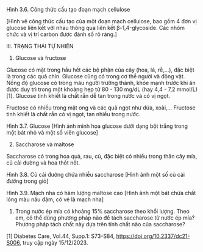Hình 3.6. Công thức cấu tạo đoạn mạch cellulose

[Hình vẽ công thức cấu tạo của một đoạn mạch cellulose, bao gồm 4 đơn vị glucose liên kết với nhau thông qua liên kết β-1,4-glycoside. Các nhóm chức và vị trí carbon được đánh số rõ ràng.]

III. TRẠNG THÁI TỰ NHIÊN

1. Glucose và fructose

Glucose có mặt trong hầu hết các bộ phận của cây (hoa, lá, rễ,...), đặc biệt là trong các quả chín. Glucose cũng có trong cơ thể người và động vật. Nồng độ glucose có trong máu người trưởng thành, khỏe mạnh trước khi ăn được duy trì trong một khoảng hẹp từ 80 - 130 mg/dL (hay 4,4 - 7,2 mmol/L)[1]. Glucose tinh khiết là chất rắn dễ tan trong nước và có vị ngọt.

Fructose có nhiều trong mật ong và các quả ngọt như dứa, xoài,... Fructose tinh khiết là chất rắn có vị ngọt, tan nhiều trong nước.

Hình 3.7. Glucose
[Hình ảnh minh họa glucose dưới dạng bột trắng trong một bát nhỏ và một số viên glucose]

2. Saccharose và maltose

Saccharose có trong hoa quả, rau, củ, đặc biệt có nhiều trong thân cây mía, củ cải đường và hoa thốt nốt.

Hình 3.8. Củ cải đường chứa nhiều saccharose
[Hình ảnh một số củ cải đường trong giỏ]

Hình 3.9. Mạch nha có hàm lượng maltose cao
[Hình ảnh một bát chứa chất lỏng màu nâu đậm, có vẻ là mạch nha]

1. Trong nước ép mía có khoảng 15% saccharose theo khối lượng. Theo em, có thể dùng phương pháp nào để tách saccharose từ nước ép mía? Phương pháp tách chất này dựa trên tính chất nào của saccharose?

[1] Diabetes Care, Vol.44, Supp.1: S73-S84, https://doi.org/10.2337/dc21-S006, truy cập ngày 15/12/2023.